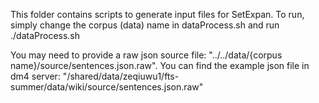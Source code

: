 This folder contains scripts to generate input files for SetExpan. To run, simply change the corpus (data) name in dataProcess.sh and run ./dataProcess.sh

You may need to provide a raw json source file: "../../data/{corpus name}/source/sentences.json.raw". You can find the example json file in dm4 server: "/shared/data/zeqiuwu1/fts-summer/data/wiki/source/sentences.json.raw"

